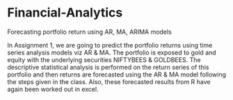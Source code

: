 # Financial-Analytics
Forecasting portfolio return using AR, MA, ARIMA models

In Assignment 1, we are going to predict the portfolio returns using time series analysis models viz AR & MA. The portfolio is exposed to gold and equity with the underlying securities NIFTYBEES & GOLDBEES. The descriptive statistical analysis is performed on the return series of this portfolio and then returns are forecasted using the AR & MA model following the steps given in the class. Also, these forecasted results from R have again been worked out in excel.
